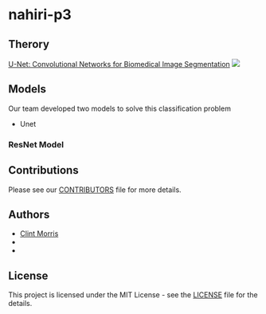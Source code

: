 # nahiri-p3

## Therory

<a href= "https://arxiv.org/pdf/1505.04597.pdf">U-Net: Convolutional Networks for Biomedical Image Segmentation</a>
![]("")

## Models
Our team developed two models to solve this classification problem

* Unet

### ResNet Model

## Contributions
Please see our [CONTRIBUTORS]() file for more details.
## Authors 
<ul> <li><a href= "https://github.com/clint_kristopher_morris"> Clint Morris</a></li>
<li><a href = "">  </a></li>
<li><a href ="" >  </a></li></ul>

## License
This project is licensed under the MIT License - see the <a href="">LICENSE</a> file for the details.
